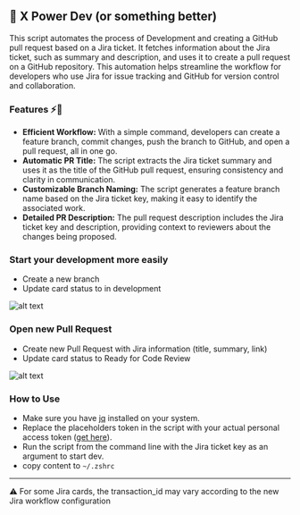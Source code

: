 ## 🚀 X Power Dev (or something better)

This script automates the process of Development and creating a GitHub pull request based on a Jira ticket. It fetches information about the Jira ticket, such as summary and description, and uses it to create a pull request on a GitHub repository. This automation helps streamline the workflow for developers who use Jira for issue tracking and GitHub for version control and collaboration.

### Features ⚡️🤖
- **Efficient Workflow:** With a simple command, developers can create a feature branch, commit changes, push the branch to GitHub, and open a pull request, all in one go.
- **Automatic PR Title:** The script extracts the Jira ticket summary and uses it as the title of the GitHub pull request, ensuring consistency and clarity in communication.
- **Customizable Branch Naming:** The script generates a feature branch name based on the Jira ticket key, making it easy to identify the associated work.
- **Detailed PR Description:** The pull request description includes the Jira ticket key and description, providing context to reviewers about the changes being proposed.

### Start your development more easily 

- Create a new branch
- Update card status to in development

![alt text](./assets/image.png)

### Open new Pull Request
- Create new Pull Request with Jira information (title, summary, link) 
- Update card status to Ready for Code Review

![alt text](./assets/image-2.png)


### How to Use
- Make sure you have [jq](https://jqlang.github.io/jq/) installed on your system.
- Replace the placeholders token in the script with your actual personal access token ([get here](https://id.atlassian.com/manage-profile/security/api-tokens)).
- Run the script from the command line with the Jira ticket key as an argument to start dev.
- copy content to ```~/.zshrc```


<hr />

⚠️ For some Jira cards, the transaction_id may vary according to the new Jira workflow configuration

